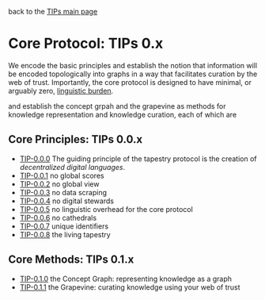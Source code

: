 back to the [TIPs main page](..)

Core Protocol: TIPs 0.x
=====

We encode the basic principles and establish the notion that information will be encoded topologically into graphs in a way that facilitates curation by the web of trust. Importantly, the core protocol is designed to have minimal, or arguably zero, [linguistic burden](https://github.com/wds4/tapestry-protocol/blob/main/glossary/linguisticOverhead.md). 

and establish the concept grpah and the grapevine as methods for knowledge representation and knowledge curation, each of which are 

## Core Principles: TIPs 0.0.x
- [TIP-0.0.0](purpose.md) The guiding principle of the tapestry protocol is the creation of *decentralized digital languages*.
- [TIP-0.0.1](principleOfRelativity.md) no global scores
- [TIP-0.0.2](noGlobalView.md) no global view
- [TIP-0.0.3](explicitAttestations.md) no data scraping
- [TIP-0.0.4](noStewards.md) no digital stewards
- [TIP-0.0.5](noPseudoArbitraryChoices.md) no linguistic overhead for the core protocol
- [TIP-0.0.6](minimizePseudoArbitraryChoices.md) no cathedrals
- [TIP-0.0.7](uniqueIdentifiers.md) unique identifiers
- [TIP-0.0.8](livingTapestry.md) the living tapestry

## Core Methods: TIPs 0.1.x
- [TIP-0.1.0](conceptGraph.md) the Concept Graph: representing knowledge as a graph
- [TIP-0.1.1](grapevine.md) the Grapevine: curating knowledge using your web of trust

